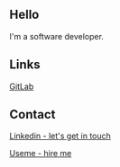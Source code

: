 ## Hello

I'm a software developer.

## Links

[GitLab](https://gitlab.com/karmek-k)

## Contact

[Linkedin - let's get in touch](https://www.linkedin.com/in/bartosz-glen/)

[Useme - hire me](https://useme.com/pl/roles/contractor/bartosz-g,356130/)

